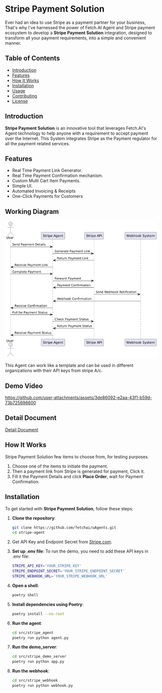 # Stripe Payment Solution

Ever had an idea to use Stripe as a payment partner for your business, That's why I've harnessed the power of Fetch.AI
Agent and Stripe payment ecosystem to develop a **Stripe Payment Solution** integration, designed to transform all your
payment requirements, into a simple and convenient manner.

## Table of Contents

- [Introduction](#introduction)
- [Features](#features)
- [How It Works](#how-it-works)
- [Installation](#installation)
- [Usage](#usage)
- [Contributing](#contributing)
- [License](#license)

## Introduction

**Stripe Payment Solution** is an innovative tool that leverages Fetch.AI's Agent technology to help anyone with a requirement to accept payment over the Internet. This System integrates Stripe as the Payment regulator for all the payment related services.

## Features

- Real Time Payment Link Generator.
- Real Time Payment Confirmation mechanism.
- Custom Multi Cart Item Payments.
- Simple UI.
- Automated Invoicing & Receipts
- One-Click Payments for Customers

## Working Diagram

![Working Diagram](./images/payment_system_overview.png "Working Diagram")

This Agent can work like a template and can be used in different organizations with their API keys from stripe A/c.


## Demo Video 

https://github.com/user-attachments/assets/3de86092-e2aa-43f1-b59d-73b725698600


## Detail Document

[Detail Document](https://github.com/user-attachments/files/16706323/Stripe_Agent_Integration.pdf)


## How It Works

Stripe Payment Solution few items to choose from, for testing purposes. 

1. Choose one of the items to initiate the payment.
2. Then a payment link from Stripe is generated for payment, Click it.
3. Fill it the Payment Details and click **Place Order**, wait for Payment Confirmation.

## Installation

To get started with **Stripe Payment Solution**, follow these steps:

1. **Clone the repository**:
   ```bash
   git clone https://github.com/fetchai/uAgents.git
   cd stripe-agent
   
2. Get API Key and Endpoint Secret from [Stripe.com](https://dashboard.stripe.com/login).

3. **Set up .env file**:
   To run the demo, you need to add these API keys in .env file:
   ```bash
   STRIPE_API_KEY='YOUR_STRIPE_KEY'
   STRIPE_ENDPOINT_SECRET='YOUR_STRIPE_ENDPOINT_SECRET'
   STRIPE_WEBHOOK_URL='YOUR_STRIPE_WEBHOOK_URL'

4. **Open a shell**:
   ```bash
   poetry shell

5. **Install dependencies using Poetry**:
   ```bash
   poetry install --no-root

6. **Run the agent**:
   ```bash
   cd src/stripe_agent
   poetry run python agent.py

7. **Run the demo_server**:
   ```bash
   cd src/stripe_demo_server
   poetry run python app.py

8. **Run the webhook**:
   ```bash
   cd src/stripe_webhook
   poetry run python webhook.py

